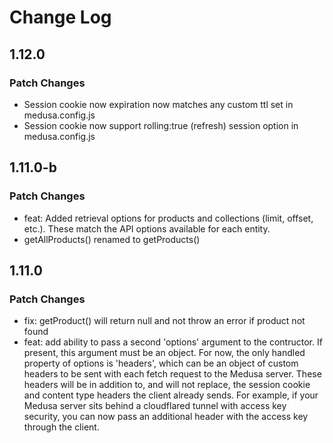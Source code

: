 # Change Log

## 1.12.0

### Patch Changes

- Session cookie now expiration now matches any custom ttl set in medusa.config.js
- Session cookie now support rolling:true (refresh) session option in medusa.config.js

## 1.11.0-b

### Patch Changes

- feat: Added retrieval options for products and collections (limit, offset, etc.).  These match the API options available for each entity.
- getAllProducts() renamed to getProducts()

## 1.11.0

### Patch Changes

- fix: getProduct() will return null and not throw an error if product not found
- feat: add ability to pass a second 'options' argument to the contructor.  If present, this argument must be an object.  For now, the only handled property of options is 'headers', which can be an object of custom headers to be sent with each fetch request to the Medusa server.  These headers will be in addition to, and will not replace, the session cookie and content type headers the client already sends.  For example, if your Medusa server sits behind a cloudflared tunnel with access key security, you can now pass an additional header with the access key through the client.